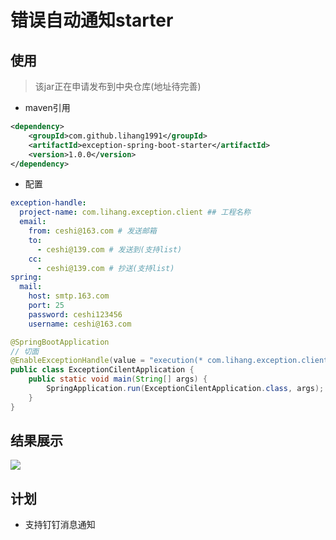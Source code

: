 # 错误自动通知starter

## 使用

> 该jar正在申请发布到中央仓库(地址待完善)

+ maven引用
``` xml
<dependency>
    <groupId>com.github.lihang1991</groupId>
    <artifactId>exception-spring-boot-starter</artifactId>
    <version>1.0.0</version>
</dependency>
```

+ 配置

``` yml
exception-handle:
  project-name: com.lihang.exception.client ## 工程名称
  email:
    from: ceshi@163.com # 发送邮箱
    to:
      - ceshi@139.com # 发送到(支持list)
    cc:
      - ceshi@139.com # 抄送(支持list)
spring:
  mail:
    host: smtp.163.com
    port: 25
    password: ceshi123456
    username: ceshi@163.com
```

``` java
@SpringBootApplication
// 切面
@EnableExceptionHandle(value = "execution(* com.lihang.exception.client.controller.*.*(..))")
public class ExceptionCilentApplication {
    public static void main(String[] args) {
        SpringApplication.run(ExceptionCilentApplication.class, args);
    }
}

```

## 结果展示

![](https://ws1.sinaimg.cn/large/006ktDSkly1g2e0myqylzj30qi0bxtac.jpg)

## 计划

- 支持钉钉消息通知